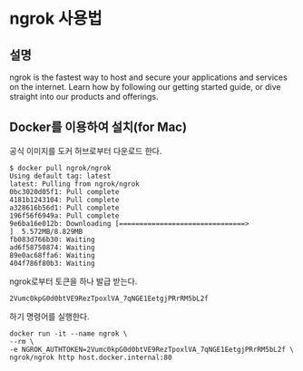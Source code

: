 # ngrok 사용법
## 설명
ngrok is the fastest way to host and secure your applications and services on the internet. Learn
how by following our getting started guide, or dive straight into our products and offerings.
## Docker를 이용하여 설치(for Mac)
공식 이미지를 도커 허브로부터 다운로드 한다.
```text
$ docker pull ngrok/ngrok
Using default tag: latest
latest: Pulling from ngrok/ngrok
0bc3020d05f1: Pull complete 
4181b1243104: Pull complete 
a328616b56d1: Pull complete 
196f56f6949a: Pull complete 
9e6ba16e012b: Downloading [===============================>                   ]  5.572MB/8.829MB
fb083d766b30: Waiting 
ad6f58750874: Waiting 
89e0ac68ffa6: Waiting 
404f786f80b3: Waiting
```
ngrok로부터 토큰을 하나 발급 받는다.
```text
2Vumc0kpG0d0btVE9RezTpoxlVA_7qNGE1EetgjPRrRM5bL2f
```
하기 명령어를 실행한다.
```text
docker run -it --name ngrok \
--rm \
-e NGROK_AUTHTOKEN=2Vumc0kpG0d0btVE9RezTpoxlVA_7qNGE1EetgjPRrRM5bL2f \
ngrok/ngrok http host.docker.internal:80
```